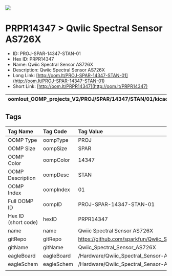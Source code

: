 


  
![][im]
# PRPR14347 > Qwiic Spectral Sensor AS726X

- ID: PROJ-SPAR-14347-STAN-01
- Hex ID: PRPR14347
- Name: Qwiic Spectral Sensor AS726X
- Description: Qwiic Spectral Sensor AS726X
- Long Link: [http://oom.lt/PROJ-SPAR-14347-STAN-01](http://oom.lt/PROJ-SPAR-14347-STAN-01)
- Short Link: [http://oom.lt/PRPR14347](http://oom.lt/PRPR14347)
  

|oomlout_OOMP_projects_V2/PROJ/SPAR/14347/STAN/01/kicadPcb3dFront.png|oomlout_OOMP_projects_V2/PROJ/SPAR/14347/STAN/01/kicadPcb3dBack.png|oomlout_OOMP_projects_V2/PROJ/SPAR/14347/STAN/01/kicadPcb3d.png||
| :---: | :---: | :---: | :---: |

## Tags
  

|Tag Name|Tag Code|Tag Value|
| :--- | :--- | :--- |
|OOMP Type|oompType|PROJ|
|OOMP Size|oompSize|SPAR|
|OOMP Color|oompColor|14347|
|OOMP Description|oompDesc|STAN|
|OOMP Index|oompIndex|01|
|Full OOMP ID|oompID|PROJ-SPAR-14347-STAN-01|
|Hex ID (short code)|hexID|PRPR14347|
|name|name|Qwiic Spectral Sensor AS726X|
|gitRepo|gitRepo|https://github.com/sparkfun/Qwiic_Spectral_Sensor_AS726X|
|gitName|gitName|Qwiic_Spectral_Sensor_AS726X|
|eagleBoard|eagleBoard|/Hardware/Qwiic_Spectral_Sensor-AS726x.brd|
|eagleSchem|eagleSchem|/Hardware/Qwiic_Spectral_Sensor-AS726x.sch|
||||



[im]: PROJ/SPAR/14347/STAN/01/kicadPcb3d_450.png
